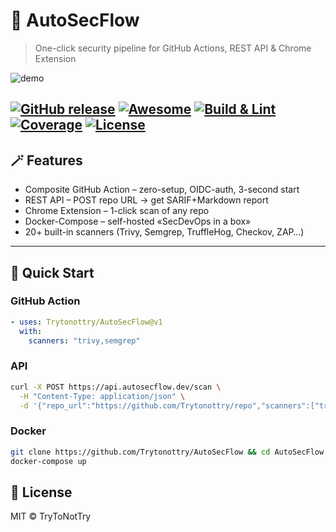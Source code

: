 # 🚀 AutoSecFlow  
> One-click security pipeline for GitHub Actions, REST API & Chrome Extension

![demo](https://github.com/Trytonottry/AutoSecFlow/raw/main/docs/demo.gif)

[![GitHub release](https://img.shields.io/github/v/release/Trytonottry/AutoSecFlow)](https://github.com/Trytonottry/AutoSecFlow/releases)
[![Awesome](https://awesome.re/badge.svg)](https://github.com/awesome-selfhosted/awesome-selfhosted)
[![Build & Lint](https://img.shields.io/badge/build-pending-lightgrey)](https://github.com/<you>/AutoSecFlow/actions)
[![Coverage](https://img.shields.io/badge/coverage-unknown-lightgrey)](https://github.com/<you>/AutoSecFlow)
[![License](https://img.shields.io/badge/license-MIT-blue)](LICENSE)
---

## 🪄 Features
- Composite GitHub Action – zero-setup, OIDC-auth, 3-second start
- REST API – POST repo URL → get SARIF+Markdown report
- Chrome Extension – 1-click scan of any repo
- Docker-Compose – self-hosted «SecDevOps in a box»
- 20+ built-in scanners (Trivy, Semgrep, TruffleHog, Checkov, ZAP…)

---

## 🚀 Quick Start
### GitHub Action
```yaml
- uses: Trytonottry/AutoSecFlow@v1
  with:
    scanners: "trivy,semgrep"
```
### API
```bash
curl -X POST https://api.autosecflow.dev/scan \
  -H "Content-Type: application/json" \
  -d '{"repo_url":"https://github.com/Trytonottry/repo","scanners":["trivy"]}'
```

### Docker
```bash
git clone https://github.com/Trytonottry/AutoSecFlow && cd AutoSecFlow
docker-compose up
```

## 📄 License
MIT © TryToNotTry
